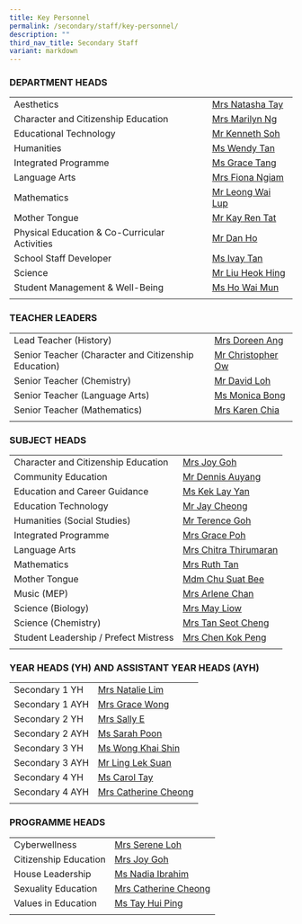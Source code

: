 ```yaml
---
title: Key Personnel
permalink: /secondary/staff/key-personnel/
description: ""
third_nav_title: Secondary Staff
variant: markdown
---
```

### DEPARTMENT HEADS

|     |     | 
| -------- | -------- | 
| Aesthetics | [Mrs Natasha Tay](mailto:sophia_natasha_wei_junhao@schools.gov.sg) |
| Character and Citizenship Education | [Mrs Marilyn Ng](mailto:lau_lilin_marilyn@schools.gov.sg) |
| Educational Technology | [Mr Kenneth Soh](mailto:soh_chen_wai_kenneth@schools.gov.sg) |
| Humanities | [Ms Wendy Tan](mailto:wendy_li-_jin_tan@schools.gov.sg) |
| Integrated Programme | [Ms Grace Tang](mailto:tang_lyn_lyn@schools.gov.sg) |
| Language Arts | [Mrs Fiona Ngiam](mailto:fiona_ngiam@schools.gov.sg) |
| Mathematics | [Mr Leong Wai Lup](mailto:leong_wai_lup@schools.gov.sg) |
| Mother Tongue | [Mr Kay Ren Tat](mailto:kay_ren_tat@schools.gov.sg) |
| Physical Education &amp; Co-Curricular Activities | [Mr Dan Ho](mailto:dan_ho@schools.gov.sg) |
| School Staff Developer | [Ms Ivay Tan](mailto:tan_sin_yee_ivay@schools.gov.sg) |
| Science | [Mr Liu Heok Hing](mailto:liu_heok_hing@schools.gov.sg) |
| Student Management &amp; Well-Being | [Ms Ho Wai Mun](mailto:ho_wai_mun@schools.gov.sg)     |
|     |     | 


### TEACHER LEADERS

|     |     | 
| -------- | -------- | 
| Lead Teacher (History) | [Mrs Doreen Ang](mailto:lim_li_huang_doreen@schools.gov.sg) |
| Senior Teacher (Character and Citizenship Education) | [Mr Christopher Ow](mailto:ow_chee_keong_christopher@schools.gov.sg) |
| Senior Teacher (Chemistry) | [Mr David Loh](mailto:loh_jee_yong_david@schools.gov.sg) |
| Senior Teacher (Language Arts) | [Ms Monica Bong](mailto:monica_bong@schools.gov.sg) |
| Senior Teacher (Mathematics) | [Mrs Karen Chia](mailto:low_geok_lin_karen@schools.gov.sg) |
|     |     | 


### SUBJECT HEADS

|     |     | 
| -------- | -------- | 
| Character and Citizenship Education | [Mrs Joy Goh](mailto:joy_sim@schools.gov.sg) |
| Community Education | [Mr Dennis Auyang](mailto:auyang_seh_hon_dennis@schools.gov.sg) |
| Education and Career Guidance | [Ms Kek Lay Yan](mailto:kek_lay_yan@schools.gov.sg) |
| Education Technology | [Mr Jay Cheong](mailto:jay_cheong_han_wen@schools.gov.sg) |
| Humanities (Social Studies) | [Mr Terence Goh](mailto:goh_keng_lee_terence@mgs.sch.edu.sg) |
| Integrated Programme | [Mrs Grace Poh](mailto:grace_poh@schools.gov.sg) |
| Language Arts | [Mrs Chitra Thirumaran](mailto:chitra_thirumaran@schools.gov.sg) |
| Mathematics | [Mrs Ruth Tan](mailto:ruth_tan@schools.gov.sg) |
| Mother Tongue | [Mdm Chu Suat Bee](mailto:chu_suat_bee@schools.gov.sg) |
| Music (MEP) | [Mrs Arlene Chan](mailto:low_siew_kheng_arlene@schools.gov.sg) |
| Science (Biology) | [Mrs May Liow](mailto:phua_poh_eng@schools.gov.sg) |
| Science (Chemistry) | [Mrs Tan Seot Cheng](mailto:lim_seot_cheng@schools.gov.sg) |
| Student Leadership / Prefect Mistress | [Mrs Chen Kok Peng](mailto:chen_kok_peng@schools.gov.sg) |
|     |     | 

### YEAR HEADS (YH) AND ASSISTANT YEAR HEADS (AYH)

|     |     | 
| -------- | -------- | 
| Secondary 1 YH | [Mrs Natalie Lim](mailto:natalie_chew@schools.gov.sg) |
| Secondary 1 AYH | [Mrs Grace Wong](mailto:grace_yeo_hui_ling@schools.gov.sg) |
| Secondary 2 YH | [Mrs Sally E](mailto:pang_sally@schools.gov.sg)&nbsp; |
| Secondary 2 AYH | [Ms Sarah Poon](mailto:janine_sarah_poon@schools.gov.sg) |
| Secondary 3 YH | [Ms Wong Khai Shin](mailto:wong_khai_shin@schools.gov.sg)&nbsp; |
| Secondary 3 AYH | [Mr Ling Lek Suan](mailto:ling_lek_suan@schools.gov.sg)[](mailto:catherine_cheong@schools.gov.sg) |
| Secondary 4 YH | [Ms Carol Tay](mailto:carol_tay_dan_guey@schools.gov.sg)&nbsp; |
| Secondary 4 AYH | [Mrs Catherine Cheong](mailto:catherine_cheong@schools.gov.sg) |
|     |     | 

### PROGRAMME HEADS

|     |     | 
| -------- | -------- | 
| Cyberwellness | [Mrs Serene Loh](mailto:boo_serene@schools.gov.sg) |
| Citizenship Education | [Mrs Joy Goh](mailto:joy_sim@schools.gov.sg)[](mailto:janine_sarah_poon@schools.gov.sg) |
| House Leadership | [Ms Nadia Ibrahim](mailto:nadia_dahak_ibrahim@schools.gov.sg) |
| Sexuality Education | [Mrs Catherine Cheong](mailto:catherine_cheong@schools.gov.sg) |
| Values in Education | [Ms Tay Hui Ping](mailto:tay_hui_ping@schools.gov.sg) |
|     |     |